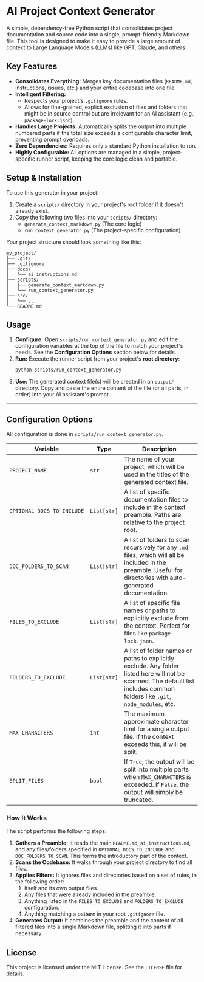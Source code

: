 # AI Project Context Generator

A simple, dependency-free Python script that consolidates project documentation and source code into a single, prompt-friendly Markdown file. This tool is designed to make it easy to provide a large amount of context to Large Language Models (LLMs) like GPT, Claude, and others.

## Key Features

- **Consolidates Everything:** Merges key documentation files (`README.md`, instructions, issues, etc.) and your entire codebase into one file.
- **Intelligent Filtering:**
    - Respects your project's `.gitignore` rules.
    - Allows for fine-grained, explicit exclusion of files and folders that might be in source control but are irrelevant for an AI assistant (e.g., `package-lock.json`).
- **Handles Large Projects:** Automatically splits the output into multiple numbered parts if the total size exceeds a configurable character limit, preventing prompt overloads.
- **Zero Dependencies:** Requires only a standard Python installation to run.
- **Highly Configurable:** All options are managed in a simple, project-specific runner script, keeping the core logic clean and portable.

## Setup & Installation

To use this generator in your project:

1.  Create a `scripts/` directory in your project's root folder if it doesn't already exist.
2.  Copy the following two files into your `scripts/` directory:
    - `generate_context_markdown.py` (The core logic)
    - `run_context_generator.py` (The project-specific configuration)

Your project structure should look something like this:

```
my_project/
├── .git/
├── .gitignore
├── docs/
│   └── ai_instructions.md
├── scripts/
│   ├── generate_context_markdown.py
│   └── run_context_generator.py
├── src/
│   └── ...
└── README.md
```

## Usage

1.  **Configure:** Open `scripts/run_context_generator.py` and edit the configuration variables at the top of the file to match your project's needs. See the **Configuration Options** section below for details.
2.  **Run:** Execute the runner script from your project's **root directory**:
    ```bash
    python scripts/run_context_generator.py
    ```
3.  **Use:** The generated context file(s) will be created in an `output/` directory. Copy and paste the entire content of the file (or all parts, in order) into your AI assistant's prompt.

---

## Configuration Options

All configuration is done in `scripts/run_context_generator.py`.

| Variable                      | Type          | Description                                                                                                                                                             |
| ----------------------------- | ------------- | ----------------------------------------------------------------------------------------------------------------------------------------------------------------------- |
| `PROJECT_NAME`                | `str`         | The name of your project, which will be used in the titles of the generated context file.                                                                               |
| `OPTIONAL_DOCS_TO_INCLUDE`    | `List[str]`   | A list of specific documentation files to include in the context preamble. Paths are relative to the project root.                                                      |
| `DOC_FOLDERS_TO_SCAN`         | `List[str]`   | A list of folders to scan recursively for any `.md` files, which will all be included in the preamble. Useful for directories with auto-generated documentation.        |
| `FILES_TO_EXCLUDE`            | `List[str]`   | A list of specific file names or paths to explicitly exclude from the context. Perfect for files like `package-lock.json`.                                              |
| `FOLDERS_TO_EXCLUDE`          | `List[str]`   | A list of folder names or paths to explicitly exclude. Any folder listed here will not be scanned. The default list includes common folders like `.git`, `node_modules`, etc. |
| `MAX_CHARACTERS`              | `int`         | The maximum approximate character limit for a single output file. If the context exceeds this, it will be split.                                                        |
| `SPLIT_FILES`                 | `bool`        | If `True`, the output will be split into multiple parts when `MAX_CHARACTERS` is exceeded. If `False`, the output will simply be truncated.                               |

### How It Works

The script performs the following steps:
1.  **Gathers a Preamble:** It reads the main `README.md`, `ai_instructions.md`, and any files/folders specified in `OPTIONAL_DOCS_TO_INCLUDE` and `DOC_FOLDERS_TO_SCAN`. This forms the introductory part of the context.
2.  **Scans the Codebase:** It walks through your project directory to find all files.
3.  **Applies Filters:** It ignores files and directories based on a set of rules, in the following order:
    1.  Itself and its own output files.
    2.  Any files that were already included in the preamble.
    3.  Anything listed in the `FILES_TO_EXCLUDE` and `FOLDERS_TO_EXCLUDE` configuration.
    4.  Anything matching a pattern in your root `.gitignore` file.
4.  **Generates Output:** It combines the preamble and the content of all filtered files into a single Markdown file, splitting it into parts if necessary.

## License

This project is licensed under the MIT License. See the `LICENSE` file for details.